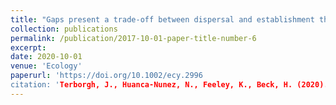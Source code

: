 ```yaml
---
title: "Gaps present a trade‐off between dispersal and establishment that nourishes species diversity"
collection: publications
permalink: /publication/2017-10-01-paper-title-number-6
excerpt: 
date: 2020-10-01
venue: 'Ecology'
paperurl: 'https://doi.org/10.1002/ecy.2996
citation: 'Terborgh, J., Huanca-Nunez, N., Feeley, K., Beck, H. (2020). &quot;Gaps present a trade‐off between dispersal and establishment that nourishes species diversity:.&quot; <i>Ecology</i>. 101(5)e02996.  https://doi.org/10.1002/ecy.2996' 
---
```


